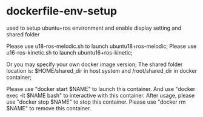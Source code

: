 # dockerfile-env-setup
used to setup ubuntu+ros environment and enable display setting and shared folder

Please use u18-ros-melodic.sh to launch ubuntu18+ros-melodic;
Please use u16-ros-kinetic.sh to launch ubuntu16+ros-kinetic;

Or you may specify your own docker image version;
The shared folder location is: $HOME/shared_dir in host system and /root/shared_dir in docker container;

Please use "docker start $NAME" to launch this container. 
And use "docker exec -it $NAME bash" to interactive with this container. 
After usage, please use "docker stop $NAME" to stop this container.
Please use "docker rm $NAME" to remove this container.
